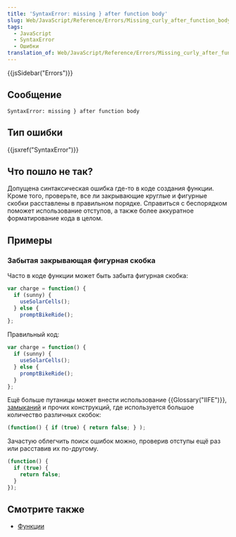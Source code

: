 ```yaml
---
title: 'SyntaxError: missing } after function body'
slug: Web/JavaScript/Reference/Errors/Missing_curly_after_function_body
tags:
  - JavaScript
  - SyntaxError
  - Ошибки
translation_of: Web/JavaScript/Reference/Errors/Missing_curly_after_function_body
---
```


{{jsSidebar("Errors")}}

## Сообщение

```
SyntaxError: missing } after function body
```

## Тип ошибки

{{jsxref("SyntaxError")}}

## Что пошло не так?

Допущена синтаксическая ошибка где-то в коде создания функции. Кроме того, проверьте, все ли закрывающие круглые и фигурные скобки расставлены в правильном порядке. Справиться с беспорядком поможет использование отступов, а также более аккуратное форматирование кода в целом.

## Примеры

### Забытая закрывающая фигурная скобка

Часто в коде функции может быть забыта фигурная скобка:

```js example-bad
var charge = function() {
  if (sunny) {
    useSolarCells();
  } else {
    promptBikeRide();
};
```

Правильный код:

```js example-good
var charge = function() {
  if (sunny) {
    useSolarCells();
  } else {
    promptBikeRide();
  }
};
```

Ещё больше путаницы может внести использование {{Glossary("IIFE")}}, [замыканий](/ru/docs/Web/JavaScript/Closures) и прочих конструкций, где используется большое количество различных скобок:

```js example-bad
(function() { if (true) { return false; } );
```

Зачастую облегчить поиск ошибок можно, проверив отступы ещё раз или расставив их по-другому.

```js example-good
(function() {
  if (true) {
    return false;
  }
});
```

## Смотрите также

- [Функции](/ru/docs/Web/JavaScript/Guide/Functions)
